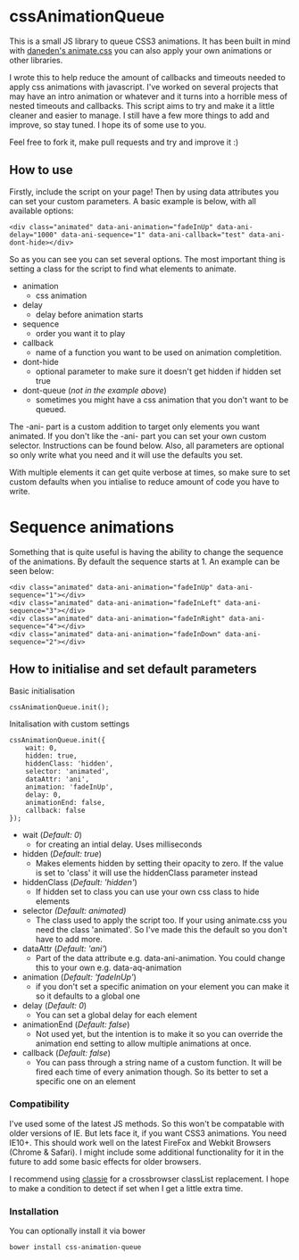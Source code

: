 cssAnimationQueue
=================

This is a small JS library to queue CSS3 animations. It has been built in mind with [daneden's animate.css](https://github.com/daneden/animate.css) you can also apply your own animations or other libraries.

I wrote this to help reduce the amount of callbacks and timeouts needed to apply css animations with javascript. I've worked on several projects that may have an intro animation or whatever and it turns into a horrible mess of nested timeouts and callbacks. This script aims to try and make it a little cleaner and easier to manage. I still have a few more things to add and improve, so stay tuned. I hope its of some use to you. 

Feel free to fork it, make pull requests and try and improve it :)

## How to use

Firstly, include the script on your page! Then by using data attributes you can set your custom parameters. A basic example is below, with all available options:

	<div class="animated" data-ani-animation="fadeInUp" data-ani-delay="1000" data-ani-sequence="1" data-ani-callback="test" data-ani-dont-hide></div>

So as you can see you can set several options. The most important thing is setting a class for the script to find what elements to animate. 

* animation
	- css animation
* delay
	- delay before animation starts
* sequence 
	- order you want it to play
* callback
	- name of a function you want to be used on animation completition.
* dont-hide
	- optional parameter to make sure it doesn't get hidden if hidden set true
* dont-queue (*not in the example above*)
	- sometimes you might have a css animation that you don't want to be queued.

The -ani- part is a custom addition to target only elements you want animated. If you don't like the -ani- part you can set your own custom selector. Instructions can be found below. Also, all parameters are optional so only write what you need and it will use the defaults you set.

With multiple elements it can get quite verbose at times, so make sure to set custom defaults when you intialise to reduce amount of code you have to write.

# Sequence animations

Something that is quite useful is having the ability to change the sequence of the animations. By default the sequence starts at 1. An example can be seen below:

	<div class="animated" data-ani-animation="fadeInUp" data-ani-sequence="1"></div>
	<div class="animated" data-ani-animation="fadeInLeft" data-ani-sequence="3"></div>
	<div class="animated" data-ani-animation="fadeInRight" data-ani-sequence="4"></div>
	<div class="animated" data-ani-animation="fadeInDown" data-ani-sequence="2"></div>


## How to initialise and set default parameters

Basic initialisation

	cssAnimationQueue.init();

Initalisation with custom settings

	cssAnimationQueue.init({
		wait: 0,
		hidden: true,
		hiddenClass: 'hidden',
		selector: 'animated',
		dataAttr: 'ani',
		animation: 'fadeInUp',
		delay: 0,
		animationEnd: false,
		callback: false
	});

* wait (*Default: 0*)
	- for creating an intial delay. Uses milliseconds
* hidden (*Default: true*)
	- Makes elements hidden by setting their opacity to zero. If the value is set to 'class' it will use the hiddenClass parameter instead
* hiddenClass (*Default: 'hidden'*)
	- If hidden set to class you can use your own css class to hide elements
* selector *(Default: animated)*
	- The class used to apply the script too. If your using animate.css you need the class 'animated'. So I've made this the default so you don't have to add more.
* dataAttr (*Default: 'ani'*)
	- Part of the data attribute e.g. data-ani-animation. You could change this to your own e.g. data-aq-animation
* animation (*Default: 'fadeInUp'*)
	- if you don't set a specific animation on your element you can make it so it defaults to a global one
* delay (*Default: 0*)
	- You can set a global delay for each element
* animationEnd (*Default: false*)
	- Not used yet, but the intention is to make it so you can override the animation end setting to allow multiple animations at once.
* callback (*Default: false*)
	- You can pass through a string name of a custom function. It will be fired each time of every animation though. So its better to set a specific one on an element


### Compatibility

I've used some of the latest JS methods. So this won't be compatable with older versions of IE. But lets face it, if you want CSS3 animations. You need IE10+. This should work well on the latest FireFox and Webkit Browsers (Chrome & Safari). I might include some additional functionality for it in the future to add some basic effects for older browsers.

I recommend using [classie](https://github.com/desandro/classie) for a crossbrowser classList replacement. I hope to make a condition to detect if set when I get a little extra time.

### Installation

You can optionally install it via bower

	bower install css-animation-queue
